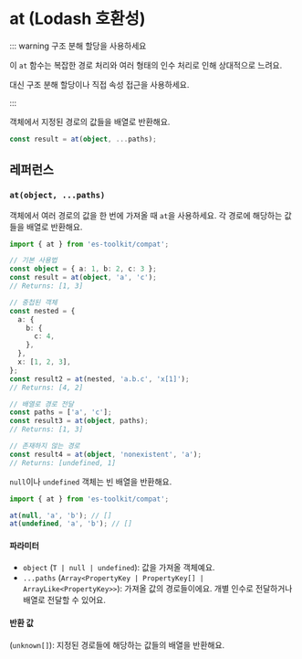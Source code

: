 # at (Lodash 호환성)

::: warning 구조 분해 할당을 사용하세요

이 `at` 함수는 복잡한 경로 처리와 여러 형태의 인수 처리로 인해 상대적으로 느려요.

대신 구조 분해 할당이나 직접 속성 접근을 사용하세요.

:::

객체에서 지정된 경로의 값들을 배열로 반환해요.

```typescript
const result = at(object, ...paths);
```

## 레퍼런스

### `at(object, ...paths)`

객체에서 여러 경로의 값을 한 번에 가져올 때 `at`을 사용하세요. 각 경로에 해당하는 값들을 배열로 반환해요.

```typescript
import { at } from 'es-toolkit/compat';

// 기본 사용법
const object = { a: 1, b: 2, c: 3 };
const result = at(object, 'a', 'c');
// Returns: [1, 3]

// 중첩된 객체
const nested = {
  a: {
    b: {
      c: 4,
    },
  },
  x: [1, 2, 3],
};
const result2 = at(nested, 'a.b.c', 'x[1]');
// Returns: [4, 2]

// 배열로 경로 전달
const paths = ['a', 'c'];
const result3 = at(object, paths);
// Returns: [1, 3]

// 존재하지 않는 경로
const result4 = at(object, 'nonexistent', 'a');
// Returns: [undefined, 1]
```

`null`이나 `undefined` 객체는 빈 배열을 반환해요.

```typescript
import { at } from 'es-toolkit/compat';

at(null, 'a', 'b'); // []
at(undefined, 'a', 'b'); // []
```

#### 파라미터

- `object` (`T | null | undefined`): 값을 가져올 객체예요.
- `...paths` (`Array<PropertyKey | PropertyKey[] | ArrayLike<PropertyKey>>`): 가져올 값의 경로들이에요. 개별 인수로 전달하거나 배열로 전달할 수 있어요.

#### 반환 값

(`unknown[]`): 지정된 경로들에 해당하는 값들의 배열을 반환해요.
